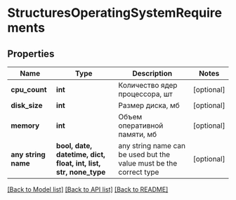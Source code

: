 # StructuresOperatingSystemRequirements


## Properties
Name | Type | Description | Notes
------------ | ------------- | ------------- | -------------
**cpu_count** | **int** | Количество ядер процессора, шт | [optional] 
**disk_size** | **int** | Размер диска, мб | [optional] 
**memory** | **int** | Объем оперативной памяти, мб | [optional] 
**any string name** | **bool, date, datetime, dict, float, int, list, str, none_type** | any string name can be used but the value must be the correct type | [optional]

[[Back to Model list]](../README.md#documentation-for-models) [[Back to API list]](../README.md#documentation-for-api-endpoints) [[Back to README]](../README.md)


